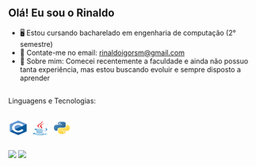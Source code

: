 ## Olá! Eu sou o Rinaldo

- 🖥️ Estou cursando bacharelado em engenharia de computação (2° semestre)
- 📧 Contate-me no email: rinaldoigorsm@gmail.com
- 🙂 Sobre mim: Comecei recentemente a faculdade e ainda não possuo tanta experiência, mas estou buscando evoluir e sempre disposto a aprender

## 
Linguagens e Tecnologias:
<div style="display: inline_block"><br>
  <img align="center" alt="Rinaldo-C" height="30" width="40" src="https://raw.githubusercontent.com/devicons/devicon/master/icons/c/c-original.svg">
  <img align="center" alt="Rinaldo-Java" height="30" width="40" src="https://raw.githubusercontent.com/devicons/devicon/master/icons/java/java-original.svg">
  <img align="center" alt="Rinaldo-Python" height="30" width="40" src="https://raw.githubusercontent.com/devicons/devicon/master/icons/python/python-original.svg">
</div>

##
<div> 
  <a href="https://www.instagram.com/rinaldo.marques_" target="_blank"><img src="https://img.shields.io/badge/-Instagram-%23E4405F?style=for-the-badge&logo=instagram&logoColor=white" target="_blank"></a>
  <a href = "mailto:rinaldoigorsm@gmail.com"><img src="https://img.shields.io/badge/Gmail-D14836?style=for-the-badge&logo=gmail&logoColor=white" target="_blank"></a>
</div>
